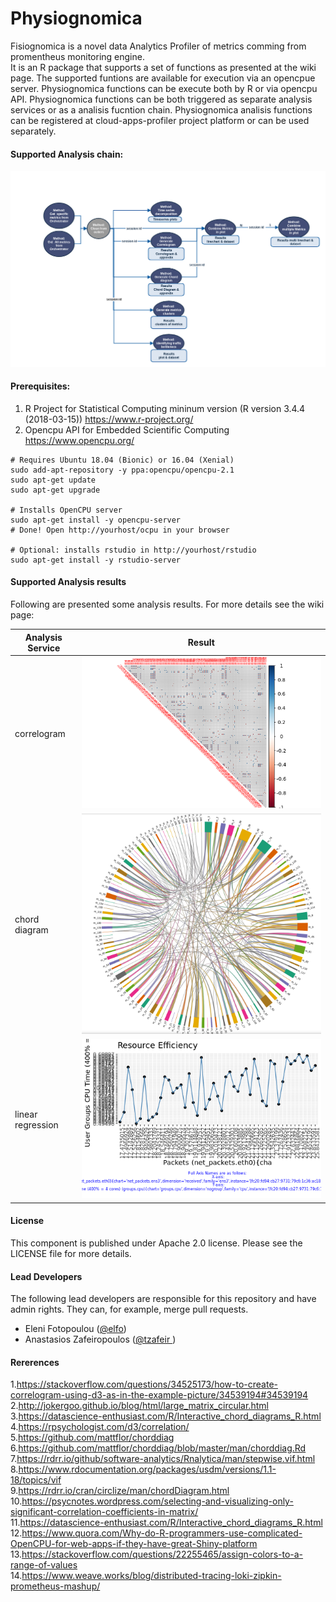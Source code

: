 # Physiognomica
Fisiognomica is a novel data Analytics Profiler of metrics comming from promentheus monitoring engine.   
It is an R package that supports a set of functions as presented at the wiki page. The supported funtions are available for execution via an opencpue server. Physiognomica functions can be execute both by R or via opencpu API. Physiognomica functions can be both triggered as separate analysis services or as a analisis fucntion chain. Physiognomica analisis functions can be registered at cloud-apps-profiler project platform or can be used separately.

#### Supported Analysis chain:
<img src="/images/functionchaingeneric.png">

#### Prerequisites:
1. R Project for Statistical Computing mininum version (R version 3.4.4 (2018-03-15))
https://www.r-project.org/
1. Opencpu API for Embedded Scientific Computing
https://www.opencpu.org/
```
# Requires Ubuntu 18.04 (Bionic) or 16.04 (Xenial)
sudo add-apt-repository -y ppa:opencpu/opencpu-2.1
sudo apt-get update 
sudo apt-get upgrade

# Installs OpenCPU server
sudo apt-get install -y opencpu-server
# Done! Open http://yourhost/ocpu in your browser

# Optional: installs rstudio in http://yourhost/rstudio
sudo apt-get install -y rstudio-server 
```

#### Supported Analysis results
Following are presented some analysis results. For more details see the wiki page:

| Analysis Service  | Result |
| ------------- | ------------- |
| correlogram  | <img src="/images/correlogram.png"> |
| chord diagram  | <img src="/images/mychordExample.png"> |
| linear regression  | <img src="/images/resourceefficiency.png"> |

#### License
This component is published under Apache 2.0 license. Please see the LICENSE file for more details.

#### Lead Developers
The following lead developers are responsible for this repository and have admin rights. They can, for example, merge pull requests.

- Eleni Fotopoulou ([@elfo](https://github.com/efotopoulou))
- Anastasios Zafeiropoulos ([@tzafeir ](https://github.com/azafeiropoulos)) 

#### Rererences
1.https://stackoverflow.com/questions/34525173/how-to-create-correlogram-using-d3-as-in-the-example-picture/34539194#34539194
2.http://jokergoo.github.io/blog/html/large_matrix_circular.html  
3.https://datascience-enthusiast.com/R/Interactive_chord_diagrams_R.html  
4.https://rpsychologist.com/d3/correlation/  
5.https://github.com/mattflor/chorddiag  
6.https://github.com/mattflor/chorddiag/blob/master/man/chorddiag.Rd  
7.https://rdrr.io/github/software-analytics/Rnalytica/man/stepwise.vif.html  
8.https://www.rdocumentation.org/packages/usdm/versions/1.1-18/topics/vif  
9.https://rdrr.io/cran/circlize/man/chordDiagram.html  
10.https://psycnotes.wordpress.com/selecting-and-visualizing-only-significant-correlation-coefficients-in-matrix/   
11.https://datascience-enthusiast.com/R/Interactive_chord_diagrams_R.html  
12.https://www.quora.com/Why-do-R-programmers-use-complicated-OpenCPU-for-web-apps-if-they-have-great-Shiny-platform  
13.https://stackoverflow.com/questions/22255465/assign-colors-to-a-range-of-values  
14.https://www.weave.works/blog/distributed-tracing-loki-zipkin-prometheus-mashup/  
